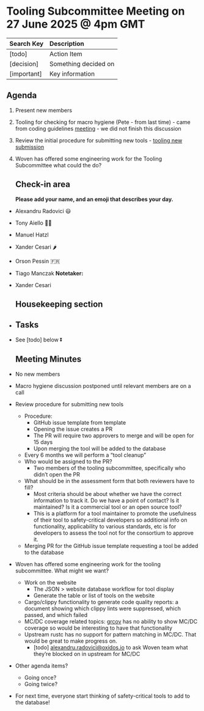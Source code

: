 # Tooling Subcommittee Meeting on 27 June 2025 @ 4pm GMT

| Search Key    | Description          |
|:------------- |:-------------------- |
| \[todo\]      | Action Item          |
| \[decision\]  | Something decided on |
| \[important\] | Key information      |

## Agenda

1. Present new members  
2. Tooling for checking for macro hygiene (Pete \- from last time) \- came from coding guidelines [meeting](https://github.com/rustfoundation/safety-critical-rust-consortium/blob/main/subcommittee/coding-guidelines/meetings/2025-06-04/minutes.md) \- we did not finish this discussion  
3. Review the initial procedure for submitting new tools \- [tooling new submission](https://docs.google.com/document/d/1hZGU5MCx_sb_8qEhww4l-KtLYyDNdQihQP7Tgtu4QSg/edit?tab=t.0)  
4. Woven has offered some engineering work for the Tooling Subcommittee what could the do?
   
   ## Check-in area
   
   **Please add your name, and an emoji that describes your day.**
* Alexandru Radovici 😃  
* Tony Aiello 😮‍💨  
* Manuel Hatzl  
* Xander Cesari 🌶  
* Orson Pessin 🇫🇷  
* Tiago Manczak
  **Notetaker:**
* Xander Cesari
  
  ## Housekeeping section
* ## Tasks
* See \[todo\] below ⏬
  
  ## Meeting Minutes
* No new members  
* Macro hygiene discussion postponed until relevant members are on a call  
* Review procedure for submitting new tools  
  * Procedure:  
    * GitHub issue template from template  
    * Opening the issue creates a PR  
    * The PR will require two approvers to merge and will be open for 15 days  
    * Upon merging the tool will be added to the database  
  * Every 6 months we will perform a “tool cleanup”  
  * Who would be assigned to the PR?  
    * Two members of the tooling subcommittee, specifically who didn’t open the PR  
  * What should be in the assessment form that both reviewers have to fill?  
    * Most criteria should be about whether we have the correct information to track it. Do we have a point of contact? Is it maintained? Is it a commercial tool or an open source tool?  
    * This is a platform for a tool maintainer to promote the usefulness of their tool to safety-critical developers so additional info on functionality, applicability to various standards, etc is for developers to assess the tool not for the consortium to approve it.  
  * Merging PR for the GitHub issue template requesting a tool be added to the database  
* Woven has offered some engineering work for the tooling subcommittee. What might we want?  
  * Work on the website  
    * The JSON \> website database workflow for tool display  
    * Generate the table or list of tools on the website  
  * Cargo/clippy functionality to generate code quality reports: a document showing which clippy lints were suppressed, which passed, and which failed  
  * MC/DC coverage related topics: [grcov](https://github.com/mozilla/grcov) has no ability to show MC/DC coverage so would be interesting to have that functionality  
  * Upstream rustc has no support for pattern matching in MC/DC. That would be great to make progress on.  
    * \[todo\] [alexandru.radovici@oxidos.io](mailto:alexandru.radovici@oxidos.io) to ask Woven team what they’re blocked on in upstream for MC/DC  
* Other agenda items?  
  * Going once?  
  * Going twice?  
* For next time, everyone start thinking of safety-critical tools to add to the database\!
